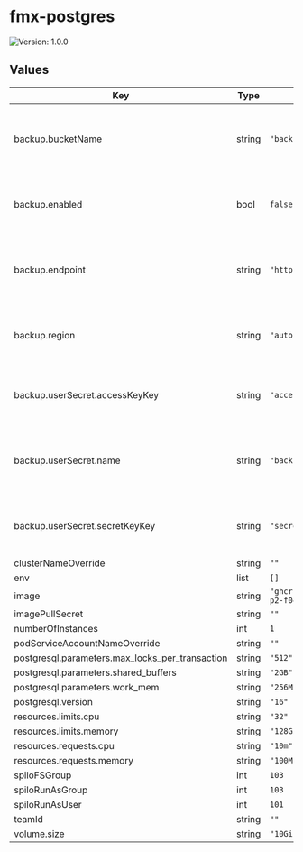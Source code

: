 # fmx-postgres

![Version: 1.0.0](https://img.shields.io/badge/Version-1.0.0-informational?style=flat-square)

## Values

| Key | Type | Default | Description |
|-----|------|---------|-------------|
| backup.bucketName | string | `"backup"` | The name of the S3 bucket used for WAL archiving. |
| backup.enabled | bool | `false` | Enable WAL archiving for the Postgres cluster. |
| backup.endpoint | string | `"http://minio"` | The S3 bucket endpoint used for WAL archiving. |
| backup.region | string | `"auto"` | The S3 bucket region used for WAL archiving. |
| backup.userSecret.accessKeyKey | string | `"accessKey"` | The key in the secret containing the S3 access key. |
| backup.userSecret.name | string | `"backup-bucket-user"` | The secret containing the S3 user credentials for WAL archiving. |
| backup.userSecret.secretKeyKey | string | `"secretKey"` | The key in the secret containing the S3 secret key. |
| clusterNameOverride | string | `""` |  |
| env | list | `[]` |  |
| image | string | `"ghcr.io/firemetrics/spilo16:3.3-p2-f0457965"` |  |
| imagePullSecret | string | `""` |  |
| numberOfInstances | int | `1` |  |
| podServiceAccountNameOverride | string | `""` |  |
| postgresql.parameters.max_locks_per_transaction | string | `"512"` |  |
| postgresql.parameters.shared_buffers | string | `"2GB"` |  |
| postgresql.parameters.work_mem | string | `"256MB"` |  |
| postgresql.version | string | `"16"` |  |
| resources.limits.cpu | string | `"32"` |  |
| resources.limits.memory | string | `"128Gi"` |  |
| resources.requests.cpu | string | `"10m"` |  |
| resources.requests.memory | string | `"100Mi"` |  |
| spiloFSGroup | int | `103` |  |
| spiloRunAsGroup | int | `103` |  |
| spiloRunAsUser | int | `101` |  |
| teamId | string | `""` |  |
| volume.size | string | `"10Gi"` |  |

